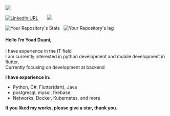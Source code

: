 <p >
  <img src="https://i.ibb.co/hgCwZ7H/YOAD-DUANI-2.png"/>
</p>

[![Linkedin URL](https://img.shields.io/twitter/url?label=LinkedIn&logo=LinkedIn&style=social&url=https%3A%2F%2Fwww.linkedin.com%2Fin%2Fyoad-duani-1b58091b3%2F)](https://www.linkedin.com/in/yoad-duani-1b58091b3/) &nbsp;&nbsp;  &nbsp;&nbsp; ![](https://komarev.com/ghpvc/?username=Yoad-Duani)

![Your Repository's Stats](https://github-readme-stats.vercel.app/api?username=Yoad-Duani&show_icons=true) &nbsp; 
![Your Repository's lag](https://github-readme-stats.vercel.app/api/top-langs/?username=Yoad-Duani)


 



#### Hello I’m Yoad Duani,
I have experience in the IT field
<br/>
I am currently interested in python development  and mobile development in flutter,
<br/>
Currently focusing on development at backend

**I have experience in:**
* Python, C#, Flutter(dart), Java
* postgresql, mysql, firebase, 
* Networks, Docker, Kubernetes, and more


**If you liked my works, please give a star, thank you.**

<!---
Yoad-Duani/Yoad-Duani is a ✨ special ✨ repository because its `README.md` (this file) appears on your GitHub profile.
You can click the Preview link to take a look at your changes.
--->
